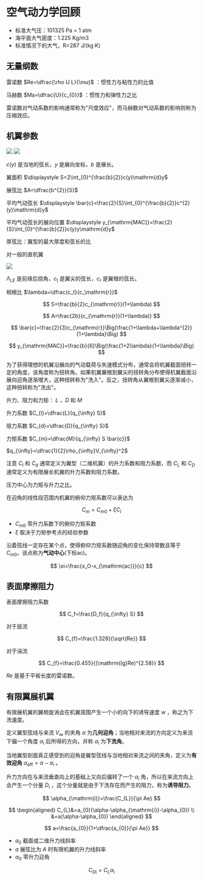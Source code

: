# 空气动力学回顾

- 标准大气压：101325 Pa = 1 atm
- 海平面大气密度：1.225 Kg/m3
- 标准情况下的大气，R=287 J/(kg·K)

## 无量纲数

雷诺数  $Re=\dfrac{\rho U L}{\mu}$ ：惯性力与粘性力的比值

马赫数  $Ma=\dfrac{U}{c_{0}}$ ：惯性力和弹性力之比

雷诺数对气动系数的影响通常称为"尺度效应"，而马赫数对气动系数的影响则称为压缩效应。

## 机翼参数

<!-- ![](PasteImage/2023-10-19-16-20-12.png) -->
![](PasteImage/2024-04-28-22-32-38.png)
![](PasteImage/2024-04-28-22-33-45.png)

$c(y)$ 是当地的弦长，$y$ 是展向坐标，$b$ 是展长。

翼面积  $\displaystyle S=2\int_{0}^{\frac{b}{2}}c(y)\mathrm{d}y$

展弦比  $A=\dfrac{b^{2}}{S}$

平均气动弦长 $\displaystyle \bar{c}=\frac{2}{S}\int_{0}^{\frac{b}{2}}c^{2}(y)\mathrm{d}y$

平均气动弦长的展向位置 $\displaystyle y_{\mathrm{MAC}}=\frac{2}{S}\int_{0}^{\frac{b}{2}}c(y)y\mathrm{d}y$

厚弦比：翼型的最大厚度和弦长的比

对一般的直机翼

![](PasteImage/2024-04-30-15-05-02.png)

$\Lambda_{\mathrm{LE}}$ 是前缘后掠角，$c_{\mathrm{t}}$ 是翼尖的弦长，$c_\mathrm{r}$ 是翼根的弦长。

梢根比 $\lambda=\dfrac{c_t}{c_\mathrm{r}}$

$$
S=\frac{b}{2}c_{\mathrm{r}}(1+\lambda)
$$

$$
A=\frac{2b}{c_{\mathrm{r}}(1+\lambda)}
$$

$$
\bar{c}=\frac{2}{3}c_{\mathrm{r}}\Big(\frac{1+\lambda+\lambda^{2}}{1+\lambda}\Big)
$$

$$
y_{\mathrm{MAC}}=\frac{b}{6}\Big(\frac{1+2\lambda}{1+\lambda}\Big)
$$

为了获得理想的机翼沿展向的气动载荷与失速模式分布，通常会将机翼截面扭转一定的角度，该角度称为扭转角。如果机翼翼根到翼尖的扭转角分布使得机翼截面沿展向迎角逐渐增大，这种扭转称为"洗入"。反之，扭转角从翼根到翼尖逐渐减小，这种扭转称为"洗出"。

升力、阻力和力矩： $L$ ，$D$  和  $M$

升力系数  $C_{l}=\dfrac{L}{q_{\infty} S}$

阻力系数  $C_{d}=\dfrac{D}{q_{\infty} S}$

力矩系数  $C_{m}=\dfrac{M}{q_{\infty} S \bar{c}}$

$q_{\infty}=\dfrac{1}{2}\rho_{\infty}V_{\infty}^2$

注意 $C_l$ 和 $C_d$ 通常定义为翼型（二维机冀）的升力系数和阻力系数，而 $C_L$ 和 $C_D$ 通常定义为有限展长机翼的升力系数和阻力系数。

压力中心为力矩与升力之比。

在迎角的线性段范围内机翼的俯仰力矩系数可以表达为

$$
C_{m}=C_{m0}+\xi C_{l}
$$

- $C_{m0}$ 零升力系数下的俯仰力矩系数
- $\xi$ 取决于力矩参考点的经验参数

沿着弦线一定存在某个点，使得俯仰力矩系数随迎角的变化保持常数且等于 $C_{m0}$，该点称为**气动中心**(下标ac)。

$$
\xi=\frac{x_O-x_{\mathrm{ac}}}{c}
$$

## 表面摩擦阻力

表面摩擦阻力系数

$$
C_f=\frac{D_f}{q_{\infty} S}
$$

对于层流

$$
C_{f}=\frac{1.328}{\sqrt{Re}}
$$

对于湍流

$$
C_{f}=\frac{0.455}{(\mathrm{lg}Re)^{2.58}}
$$

$Re$ 是基于平板长度的雷诺数。

## 有限翼展机翼

有限展机翼的翼梢旋涡会在机翼周围产生一个小的向下的诱导速度  $w$ ，称之为下洗速度。

定义翼型弦线与来流  $V_{\infty}$  的夹角  $\alpha$  为**几何迎角**；当地相对来流的方向定义为来流下偏一个角度  $\alpha_{\mathrm{i}}$  后所得的方向，并称  $\alpha_{\mathrm{i}}$  为**下洗角**。

当地翼型剖面真正感受到的迎角是翼型弦线与当地相对来流之间的夹角，定义为**有效迎角** $\alpha_{\text{eff}}=\alpha-\alpha_{\mathrm{i}}$ 。

升力方向在与来流垂直向上的基础上又向后偏转了一个  $\alpha_{\mathrm{i}}$  角，所以在来流方向上会产生一个分量  $D_{\mathrm{i}}$ ，这个分量就是由于下洗存在而产生的阻力，称为**诱导阻力**。

$$
\alpha_{\mathrm{i}}=\frac{C_{L}}{\pi Ae}
$$

$$
\begin{aligned}
C_{L}&=a_{0}(\alpha-\alpha_{\mathrm{i}}-\alpha_{0}) \\
&=a(\alpha-\alpha_{0})
\end{aligned}
$$

$$
a=\frac{a_{0}}{1+\dfrac{a_{0}}{\pi Ae}}
$$

- $a_0$ 截面或二维升力线斜率
- $a$ 展弦比为 $A$ 时有限机翼的升力线斜率
- $\alpha_{0}$ 零升力迎角

$$
C_{D\mathrm{i}}=C_{L}\alpha_{\mathrm{i}}
$$

